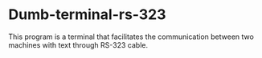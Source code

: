 # Dumb-terminal-rs-323

This program is a terminal that facilitates the communication between two machines with text through RS-323 cable.
